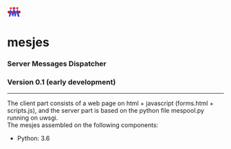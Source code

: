 ![Alt text](mesjes.png?raw=true "Title")
# mesjes
### Server Messages Dispatcher
### Version 0.1 (early development)
<hr>
The client part consists of a web page on html + javascript (forms.html + scripts.js), and the server part is based on the python file mespool.py running on uwsgi.
<br>
The mesjes assembled on the following components:
<ul>
  <li>Python: 3.6</li>
</ul>
